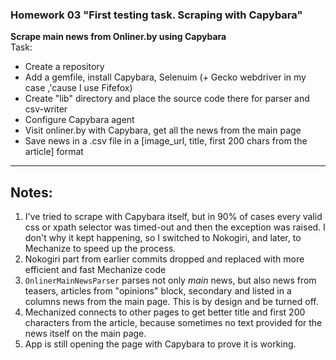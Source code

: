 ### Homework 03 "First testing task. Scraping with Capybara"  
**Scrape main news from Onliner.by using Capybara**  
Task:
* Create a repository
* Add a gemfile, install Capybara, Selenuim (+ Gecko webdriver in my case ,'cause I use Fifefox)
* Create "lib" directory and place the source code there for parser and csv-writer
* Configure Capybara agent
* Visit onliner.by with Capybara, get all the news from the main page
* Save news in a .csv file in a [image_url, title, first 200 chars from the article] format

---
## Notes:
1) I've tried to scrape with Capybara itself, but in 90% of cases every valid css or xpath selector was timed-out and then the exception was raised. I don't why it kept happening, so I switched to Nokogiri, and later, to Mechanize to speed up the process.
2) Nokogiri part from earlier commits dropped and replaced with more efficient and fast Mechanize code
3) `OnlinerMainNewsParser` parses not only *main* news, but also news from teasers, articles from "opinions" block, secondary and listed in a columns news from the main page. This is by design and be turned off.
4) Mechanized connects to other pages to get better title and first 200 characters from the article, because sometimes no text provided for the news itself on the main page.
5) App is still opening the page with Capybara to prove it is working.
